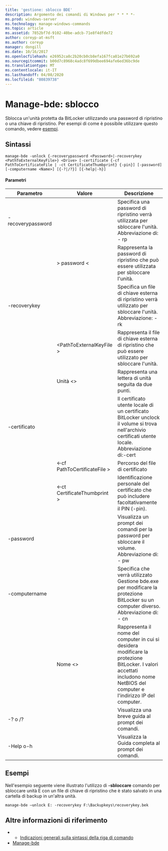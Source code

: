 ```yaml
---
title: 'gestione: sblocco BDE'
description: Argomento dei comandi di Windows per * * * *-
ms.prod: windows-server
ms.technology: manage-windows-commands
ms.topic: article
ms.assetid: 7852bf7d-9102-40be-adcb-71e8f4dfde72
author: coreyp-at-msft
ms.author: coreyp
manager: dongill
ms.date: 10/16/2017
ms.openlocfilehash: e26952ca8c2b20cb0cb8efa167fca81e27b692a0
ms.sourcegitcommit: b00d7c8968c4adc8f699dbee694afe6ed36bc9de
ms.translationtype: MT
ms.contentlocale: it-IT
ms.lasthandoff: 04/08/2020
ms.locfileid: "80839738"
---
```

# <a name="manage-bde-unlock"></a>Manage-bde: sblocco



Sblocca un'unità protetta da BitLocker utilizzando una password di ripristino o una chiave di ripristino. Per esempi di come è possibile utilizzare questo comando, vedere [esempi](#BKMK_Examples).

## <a name="syntax"></a>Sintassi

```
manage-bde -unlock {-recoverypassword <Password>|-recoverykey <PathToExternalKeyFile>} <Drive> [-certificate {-cf PathToCertificateFile | -ct CertificateThumbprint} {-pin}] [-password] [-computername <Name>] [{-?|/?}] [{-help|-h}]
```

#### <a name="parameters"></a>Parametri

|Parametro|Valore|Descrizione|
|---------|-----|-----------|
|-recoverypassword||Specifica una password di ripristino verrà utilizzata per sbloccare l'unità. Abbreviazione di: - rp|
||> password \<|Rappresenta la password di ripristino che può essere utilizzata per sbloccare l'unità.|
|-recoverykey||Specifica un file di chiave esterna di ripristino verrà utilizzato per sbloccare l'unità. Abbreviazione: - rk|
||\<PathToExternalKeyFile >|Rappresenta il file di chiave esterna di ripristino che può essere utilizzato per sbloccare l'unità.|
||Unità \<>|Rappresenta una lettera di unità seguita da due punti.|
|-certificato||Il certificato utente locale di un certificato BitLocker unclock il volume si trova nell'archivio certificati utente locale. Abbreviazione di:-cert|
||<-cf PathToCertificateFile >|Percorso del file di certificato|
||<-ct CertificateThumbprint >|Identificazione personale del certificato che può includere facoltativamente il PIN (-pin).|
|-password||Visualizza un prompt dei comandi per la password per sbloccare il volume. Abbreviazione di: - pw|
|-computername||Specifica che verrà utilizzato Gestione bde.exe per modificare la protezione BitLocker su un computer diverso. Abbreviazione di: - cn|
||Nome \<>|Rappresenta il nome del computer in cui si desidera modificare la protezione BitLocker. I valori accettati includono nome NetBIOS del computer e l'indirizzo IP del computer.|
|-? o /?||Visualizza una breve guida al prompt dei comandi.|
|-Help o-h||Visualizza la Guida completa al prompt dei comandi.|

## <a name="examples"></a><a name=BKMK_Examples></a>Esempi

Nell'esempio seguente viene illustrato l'utilizzo di **-sbloccare** comando per sbloccare unità E con un file di chiave di ripristino che è stato salvato in una cartella di backup in un'altra unità.
```
manage-bde –unlock E: -recoverykey F:\Backupkeys\recoverykey.bek
```

## <a name="additional-references"></a>Altre informazioni di riferimento

-   - [Indicazioni generali sulla sintassi della riga di comando](command-line-syntax-key.md)
-   [Manage-bde](manage-bde.md)